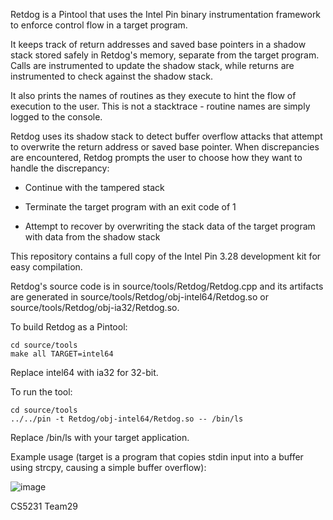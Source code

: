 Retdog is a Pintool that uses the Intel Pin binary instrumentation framework to enforce control flow in a target program.

It keeps track of return addresses and saved base pointers in a shadow stack stored safely in Retdog's memory, separate from the target program. Calls are instrumented to update the shadow stack, while returns are instrumented to check against the shadow stack.

It also prints the names of routines as they execute to hint the flow of execution to the user. This is not a stacktrace - routine names are simply logged to the console.

Retdog uses its shadow stack to detect buffer overflow attacks that attempt to overwrite the return address or saved base pointer. When discrepancies are encountered, Retdog prompts the user to choose how they want to handle the discrepancy:

- Continue with the tampered stack

- Terminate the target program with an exit code of 1

- Attempt to recover by overwriting the stack data of the target program with data from the shadow stack

This repository contains a full copy of the Intel Pin 3.28 development kit for easy compilation.

Retdog's source code is in source/tools/Retdog/Retdog.cpp and its artifacts are generated in source/tools/Retdog/obj-intel64/Retdog.so or source/tools/Retdog/obj-ia32/Retdog.so.

To build Retdog as a Pintool:

```
cd source/tools
make all TARGET=intel64
```

Replace intel64 with ia32 for 32-bit.

To run the tool:

```
cd source/tools
../../pin -t Retdog/obj-intel64/Retdog.so -- /bin/ls
```

Replace /bin/ls with your target application.

Example usage (target is a program that copies stdin input into a buffer using strcpy, causing a simple buffer overflow):

![image](https://github.com/pseudograph/retdog/assets/60597985/f2ce228f-2fbf-434c-8b80-a33ad63a102c)

CS5231 Team29
